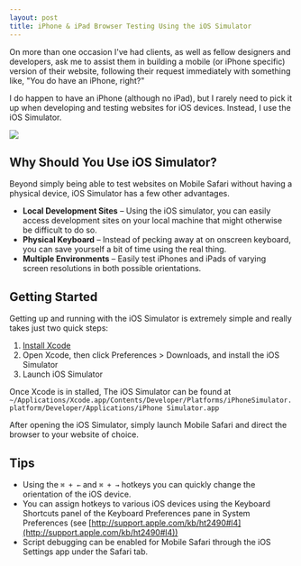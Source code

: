 ```yaml
---
layout: post
title: iPhone & iPad Browser Testing Using the iOS Simulator
---
```

On more than one occasion I've had clients, as well as fellow designers and developers, ask me to assist them in building a mobile (or iPhone specific) version of their website, following their request immediately with something like, "You do have an iPhone, right?"

<!-- more -->

I do happen to have an iPhone (although no iPad), but I rarely need to pick it up when developing and testing websites for iOS devices. Instead, I use the iOS Simulator.

<div class="img"><img src="/images/blog/ios-browser-testing.jpg" /></div>

## Why Should You Use iOS Simulator?
Beyond simply being able to test websites on Mobile Safari without having a physical device, iOS Simulator has a few other advantages.

* **Local Development Sites** – Using the iOS simulator, you can easily access development sites on your local machine that might otherwise be difficult to do so.
* **Physical Keyboard** – Instead of pecking away at on onscreen keyboard, you can save yourself a bit of time using the real thing.
* **Multiple Environments** – Easily test iPhones and iPads of varying screen resolutions in both possible orientations.

## Getting Started
Getting up and running with the iOS Simulator is extremely simple and really takes just two quick steps:

1. [Install Xcode](https://developer.apple.com/xcode/)
2. Open Xcode, then click Preferences > Downloads, and install the iOS Simulator
3. Launch iOS Simulator

Once Xcode is in stalled, The iOS Simulator can be found at `~/Applications/Xcode.app/Contents/Developer/Platforms/iPhoneSimulator.platform/Developer/Applications/iPhone Simulator.app`

After opening the iOS Simulator, simply launch Mobile Safari and direct the browser to your website of choice.

## Tips
* Using the `⌘ + ←` and `⌘ + →` hotkeys you can quickly change the orientation of the iOS device.
* You can assign hotkeys to various iOS devices using the Keyboard  Shortcuts panel of the Keyboard Preferences pane in System Preferences (see [http://support.apple.com/kb/ht2490#l4](http://support.apple.com/kb/ht2490#l4))
* Script debugging can be enabled for Mobile Safari through the iOS Settings app under the Safari tab.